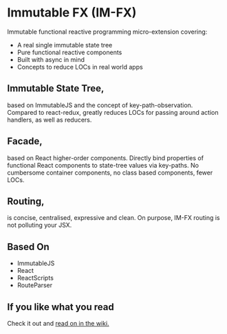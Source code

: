 # Immutable FX (IM-FX)

Immutable functional reactive programming micro-extension covering:

- A real single immutable state tree
- Pure functional reactive components
- Built with async in mind
- Concepts to reduce LOCs in real world apps

## Immutable State Tree,

based on ImmutableJS and the concept of key-path-observation. Compared to react-redux, greatly reduces LOCs for passing around action handlers, as well as reducers.

## Facade,

based on React higher-order components. Directly bind properties of functional React components to state-tree values via key-paths. No cumbersome container components, no class based components, fewer LOCs.

## Routing,

is concise, centralised, expressive and clean. On purpose, IM-FX routing is not polluting your JSX.

## Based On

- ImmutableJS
- React
- ReactScripts
- RouteParser

## If you like what you read

Check it out and [read on in the wiki.](https://github.com/jaqmol/im-fx/wiki)

